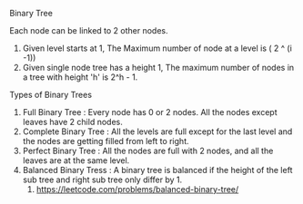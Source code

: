 Binary Tree

Each node can be linked to 2 other nodes.

1. Given level starts at 1, The Maximum number of node at a level is ( 2 ^ (i -1))
2. Given single node tree has a height 1, The maximum number of nodes in a tree with height 'h' is 2^h - 1.

Types of Binary Trees
1. Full Binary Tree : Every node has 0 or 2 nodes. All the nodes except leaves have 2 child nodes.
2. Complete Binary Tree : All the levels are full except for the last level and the nodes are getting filled from left to right.
3. Perfect Binary Tree : All the nodes are full with 2 nodes, and all the leaves are at the same level.
4. Balanced Binary Tress : A binary tree is balanced if the height of the left sub tree and right sub tree only differ by 1.
    1. https://leetcode.com/problems/balanced-binary-tree/
